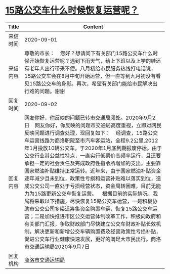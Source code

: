 # <a href="http://www.shangluo.gov.cn/zmhd/ldxxxx.jsp?urltype=leadermail.LeaderMailContentUrl&wbtreeid=1112&leadermailid=6398">15路公交车什么时候恢复运营呢？</a>
| Title |                                                                                                                                                                                                                                                  Content                                                                                                                                                                                                                                                   |
|:-----:|------------------------------------------------------------------------------------------------------------------------------------------------------------------------------------------------------------------------------------------------------------------------------------------------------------------------------------------------------------------------------------------------------------------------------------------------------------------------------------------------------------|
| 来信时间  | 2020-09-01                                                                                                                                                                                                                                                                                                                                                                                                                                                                                                 |
| 来信内容  | 尊敬的市长：    您好？想请问下有关部门15路公交车什么时候开始恢复运营呢？遇到下雨天气，给上下班以及上学的娃还有老年人出行带来不便。八月初给市民服务热线打电话说，15路公交车会在8月中旬开始运营，但一直等到九月初没有看见15路公交车的身影。再次，希望有关部门能给市民解决出行难的问题。谢谢                                                                                                                                                                                                                                                                                                                                                         |
| 回复时间  | 2020-09-02                                                                                                                                                                                                                                                                                                                                                                                                                                                                                                 |
| 回复内容  | 网友你好，你反映的问题已转市交通局阅处。2020年9月2日    网友你好，你反映的问题市交通局高度重视，立即对网民反映问题进行调查处理，现回复如下：    经调查，15路公交车运营线路为商洛职院至市汽车客运站，全程9.2公里,2012年1月投放10辆公交车，于2020年1月底到期报废停运。由于公交行业其公益性特点，一直实行低票价高频率运行，且还要承担一定的社会责任及完成政府性指令所增加的支出，主要靠国家燃油补贴维持正常运转。近年来，由于国家燃油补贴资金逐年减少且未到位，政策性亏损和运营补贴难以落实到位，造成公交公司一直处于亏损经营状态，资金周转困难，目前无能力为15路更新公交车恢复运营。    根据目前的实际情况，我局将采取以下措施，尽快恢复15路公交车运营，一是积极协助市公交公司多渠道筹集资金购置车辆，恢复15路公交车运营；二是加快推进市区公交运营体制改革工作，积极向政府和有关部门汇报，争取财政部门尽快建立公交车财政补贴长效机制，解决更新和新增公交车辆购置费及经营政策性亏损补贴，促进公交车行业健康快速发展，更好的满足大市民出行。商洛市交通运输局2020年9月7日 |
| 回复机构  | <a href="../../categories/agencies/商洛市交通运输局.md">商洛市交通运输局</a>                                                                                                                                                                                                                                                                                                                                                                                                                                                 |